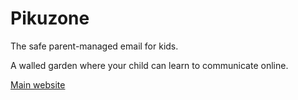 # Pikuzone
The safe parent-managed email for kids. 

A walled garden where your child can learn to communicate online.

[Main website](https://pikuzone.com)

